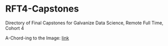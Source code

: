 # RFT4-Capstones
Directory of Final Capstones for Galvanize Data Science, Remote Full Time, Cohort 4

A-Chord-ing to the Image: [link](https://github.com/jamiewessels/Capstone-3-Proposal/blob/master/README.md)